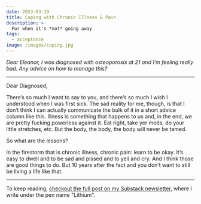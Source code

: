 ```yaml
---
date: 2023-03-19
title: Coping with Chronic Illness & Pain
description: >-
  For when it's *not* going away
tags:
  - acceptance
image: /images/coping.jpg
---
```


*Dear Eleanor, I was diagnosed with osteoporosis at 21 and I’m feeling really bad. Any advice on how to manage this?*

---

Dear Diagnosed,

There’s so much I want to say to you, and there’s so much I wish I understood when I was first sick. The sad reality for me, though, is that I don’t think I can actually communicate the bulk of it in a short advice column like this. Illness is something that happens to us and, in the end, we are pretty fucking powerless against it. Eat right, take yer meds, do your little stretches, etc. But the body, the body, the body will never be tamed.

So what are the lessons?

In the firestorm that is chronic illness, chronic pain: learn to be okay. It’s easy to dwell and to be sad and pissed and to yell and cry. And I think those are good things to do. But 10 years after the fact and you don’t want to still be living a life like that.

---

To keep reading, [checkout the full post on my Substack newsletter](https://dearlithium.substack.com/p/coping-with-chronic-illness-and-pain), where I write under the pen name "Lithium".